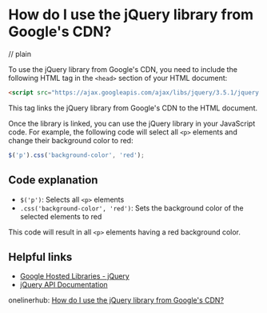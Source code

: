 # How do I use the jQuery library from Google's CDN?
// plain

To use the jQuery library from Google's CDN, you need to include the following HTML tag in the `<head>` section of your HTML document:

```html
<script src="https://ajax.googleapis.com/ajax/libs/jquery/3.5.1/jquery.min.js"></script>
```

This tag links the jQuery library from Google's CDN to the HTML document.

Once the library is linked, you can use the jQuery library in your JavaScript code. For example, the following code will select all `<p>` elements and change their background color to red:

```javascript
$('p').css('background-color', 'red');
```

## Code explanation


- `$('p')`: Selects all `<p>` elements
- `.css('background-color', 'red')`: Sets the background color of the selected elements to red

This code will result in all `<p>` elements having a red background color.

## Helpful links

- [Google Hosted Libraries - jQuery](https://developers.google.com/speed/libraries/#jquery)
- [jQuery API Documentation](https://api.jquery.com/)

onelinerhub: [How do I use the jQuery library from Google's CDN?](https://onelinerhub.com/jquery/how-do-i-use-the-jquery-library-from-google-s-cdn)